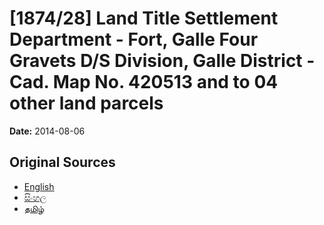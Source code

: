 # [1874/28] Land Title Settlement Department - Fort, Galle Four Gravets D/S Division, Galle District - Cad. Map No. 420513 and to 04 other land parcels

**Date:** 2014-08-06

## Original Sources

- [English](https://documents.gov.lk/view/extra-gazettes/2014/8/1874-28_E.pdf)
- [සිංහල](https://documents.gov.lk/view/extra-gazettes/2014/8/1874-28_S.pdf)
- [தமிழ்](https://documents.gov.lk/view/extra-gazettes/2014/8/1874-28_T.pdf)
